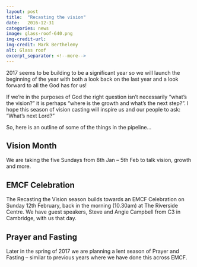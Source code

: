 ```yaml
---
layout: post
title:  "Recasting the vision"
date:   2016-12-31
categories: news
image: glass-roof-640.png
img-credit-url: 
img-credit: Mark Berthelemy
alt: Glass roof
excerpt_separator: <!--more-->
---
```

2017 seems to be building to be a significant year so we will launch the beginning of the year with both a look back on the last year and a look forward to all the God has for us!
 <!--more-->
 
If we’re in the purposes of God the right question isn’t necessarily “what’s the vision?” it is perhaps “where is the growth and what’s the next step?”. I hope this season of vision casting will inspire us and our people to ask: “What’s next Lord?”
 
So, here is an outline of some of the things in the pipeline…
 
## Vision Month

We are taking the five Sundays from 8th Jan – 5th Feb to talk vision, growth and more.
 
## EMCF Celebration

The Recasting the Vision season builds towards an EMCF Celebration on Sunday 12th February, back in the morning (10.30am) at The Riverside Centre. We have guest speakers, Steve and Angie Campbell from C3 in Cambridge, with us that day.
 
## Prayer and Fasting

Later in the spring of 2017 we are planning a lent season of Prayer and Fasting – similar to previous years where we have done this across EMCF.